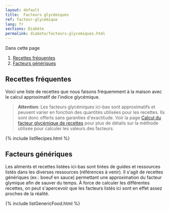 ```yaml
---
layout: default
title:  Facteurs glycémiques
ref: facteur-glycémique
lang: fr
sections: Diabète
permalink: diabete/facteurs-glycemiques.html
---
```

Dans cette page

1. [Recettes fréquentes](#recettes-fr%c3%a9quentes)
2. [Facteurs génériques](#facteurs-g%c3%a9n%c3%a9riques)

## Recettes fréquentes

Voici une liste de recettes que nous faisons fréquemment à la maison avec le calcul approximatif de l'indice glycémique.

>**Attention**: Les facteurs glycémiques ici-bas sont approximatifs et peuvent varier en fonction des quantités utilisées pour les recettes.
Ils sont donc offerts sans garanties d'exactitude.
Voir la page [Calcul du facteur glycémique de recettes]({{site.baseurl}}/calcul-facteur-glycemique.html) pour plus de détails sur la méthode utilisée pour calculer les valeurs des facteurs.

{% include listRecipes.html %}

## Facteurs génériques

Les aliments et recettes listées ici-bas sont tirées de guides et ressources listés dans les diverses ressources  (références à venir).
Il s'agit de recettes génériques (ex.: boeuf en sauce) permettant une approximation du facteur glymique afin de sauver du temps.
À force de calculer les différentes recettes, on peut s'apercevoir que les facteurs listés ici sont en effet assez proches de la réalité.

{% include listGenericFood.html %}
